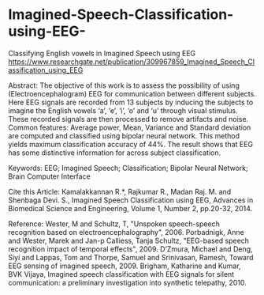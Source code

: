 # Imagined-Speech-Classification-using-EEG-
Classifying English vowels in Imagined Speech using EEG https://www.researchgate.net/publication/309967859_Imagined_Speech_Classification_using_EEG

Abstract: The objective of this work is to assess the possibility of using (Electroencephalogram) EEG for communication between different subjects. Here EEG signals are recorded from 13 subjects by inducing the subjects to imagine the English vowels ‘a’, ‘e’, ‘i’, ‘o’ and ‘u’ through visual stimulus. These recorded signals are then processed to remove artifacts and noise. Common features: Average power, Mean, Variance and Standard deviation are computed and classified using bipolar neural network. This method yields maximum classification accuracy of 44%. The result shows that EEG has some distinctive information for across subject classification.

Keywords: EEG; Imagined Speech; Classification; Bipolar Neural Network; Brain Computer Interface

Cite this Article: Kamalakkannan R.*, Rajkumar R., Madan Raj. M. and Shenbaga Devi. S., Imagined Speech Classification using EEG, Advances in Biomedical Science and Engineering, Volume 1, Number 2, pp.20-32, 2014.

Reference: Wester, M and Schultz, T, "Unspoken speech-speech recognition based on electroencephalography", 2006. Porbadnigk, Anne and Wester, Marek and Jan-p Calliess, Tanja Schultz, "EEG-based speech recognition impact of temporal effects", 2009. D’Zmura, Michael and Deng, Siyi and Lappas, Tom and Thorpe, Samuel and Srinivasan, Ramesh, Toward EEG sensing of imagined speech, 2009. Brigham, Katharine and Kumar, BVK Vijaya, Imagined speech classification with EEG signals for silent communication: a preliminary investigation into synthetic telepathy, 2010.
